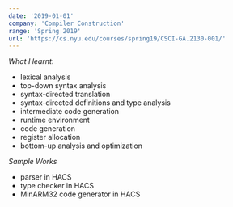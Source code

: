 ```yaml
---
date: '2019-01-01'
company: 'Compiler Construction'
range: 'Spring 2019'
url: 'https://cs.nyu.edu/courses/spring19/CSCI-GA.2130-001/'
---
```


_What I learnt_:

- lexical analysis
- top-down syntax analysis
- syntax-directed translation
- syntax-directed definitions and type analysis
- intermediate code generation
- runtime environment
- code generation
- register allocation
- bottom-up analysis and optimization

_Sample Works_

- parser in HACS
- type checker in HACS
- MinARM32 code generator in HACS
